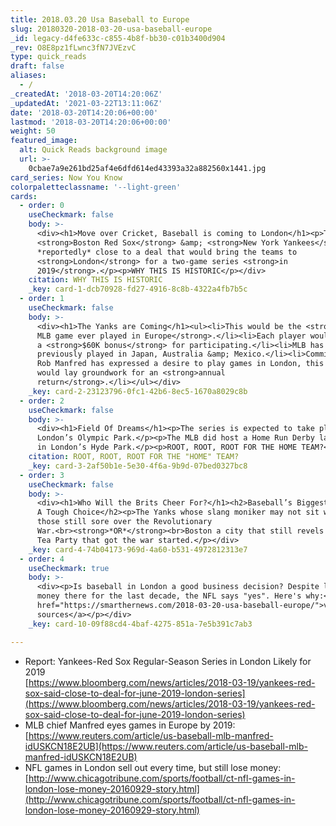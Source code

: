 ```yaml
---
title: 2018.03.20 Usa Baseball to Europe
slug: 20180320-2018-03-20-usa-baseball-europe
_id: legacy-d4fe633c-c855-4b8f-bb30-c01b3400d904
_rev: O8E8pz1fLwnc3fN7JVEzvC
type: quick_reads
draft: false
aliases:
  - /
_createdAt: '2018-03-20T14:20:06Z'
_updatedAt: '2021-03-22T13:11:06Z'
date: '2018-03-20T14:20:06+00:00'
lastmod: '2018-03-20T14:20:06+00:00'
weight: 50
featured_image:
  alt: Quick Reads background image
  url: >-
    0cbae7a9e261bd25af4e6dfd614ed43393a32a882560x1441.jpg
card_series: Now You Know
colorpaletteclassname: '--light-green'
cards:
  - order: 0
    useCheckmark: false
    body: >-
      <div><h1>Move over Cricket, Baseball is coming to London</h1><p>The
      <strong>Boston Red Sox</strong> &amp; <strong>New York Yankees</strong>A
      *reportedly* close to a deal that would bring the teams to
      <strong>London</strong> for a two-game series <strong>in
      2019</strong>.</p><p>WHY THIS IS HISTORIC</p></div>
    citation: WHY THIS IS HISTORIC
    _key: card-1-dcb70928-fd27-4916-8c8b-4322a4fb7b5c
  - order: 1
    useCheckmark: false
    body: >-
      <div><h1>The Yanks are Coming</h1><ul><li>This would be the <strong>first
      MLB game ever played in Europe</strong>.</li><li>Each player would receive
      a <strong>$60K bonus</strong> for participating.</li><li>MLB has
      previously played in Japan, Australia &amp; Mexico.</li><li>Commissioner
      Rob Manfred has expressed a desire to play games in London, this series
      would lay groundwork for an <strong>annual
      return</strong>.</li></ul></div>
    _key: card-2-23123796-0fc1-42b6-8ec5-1670a8029c8b
  - order: 2
    useCheckmark: false
    body: >-
      <div><h1>Field Of Dreams</h1><p>The series is expected to take place at
      London’s Olympic Park.</p><p>The MLB did host a Home Run Derby last year
      in London’s Hyde Park.</p><p>ROOT, ROOT, ROOT FOR THE HOME TEAM?</p></div>
    citation: ROOT, ROOT, ROOT FOR THE "HOME" TEAM?
    _key: card-3-2af50b1e-5e30-4f6a-9b9d-07bed0327bc8
  - order: 3
    useCheckmark: false
    body: >-
      <div><h1>Who Will the Brits Cheer For?</h1><h2>Baseball’s Biggest Rivalry:
      A Tough Choice</h2><p>The Yanks whose slang moniker may not sit well with
      those still sore over the Revolutionary
      War.<br><strong>*OR*</strong><br>Boston a city that still revels in the
      Tea Party that got the war started.</p></div>
    _key: card-4-74b04173-969d-4a60-b531-4972812313e7
  - order: 4
    useCheckmark: true
    body: >-
      <div><p>Is baseball in London a good business decision? Despite losing
      money there for the last decade, the NFL says "yes". Here's why:</p><p><a
      href="https://smarthernews.com/2018-03-20-usa-baseball-europe/">view
      sources</a></p></div>
    _key: card-10-09f88cd4-4baf-4275-851a-7e5b391c7ab3

---
```

* Report: Yankees-Red Sox Regular-Season Series in London Likely for 2019  
[https://www.bloomberg.com/news/articles/2018-03-19/yankees-red-sox-said-close-to-deal-for-june-2019-london-series](https://www.bloomberg.com/news/articles/2018-03-19/yankees-red-sox-said-close-to-deal-for-june-2019-london-series)
* MLB chief Manfred eyes games in Europe by 2019: [https://www.reuters.com/article/us-baseball-mlb-manfred-idUSKCN18E2UB](https://www.reuters.com/article/us-baseball-mlb-manfred-idUSKCN18E2UB)
* NFL games in London sell out every time, but still lose money: [http://www.chicagotribune.com/sports/football/ct-nfl-games-in-london-lose-money-20160929-story.html](http://www.chicagotribune.com/sports/football/ct-nfl-games-in-london-lose-money-20160929-story.html)